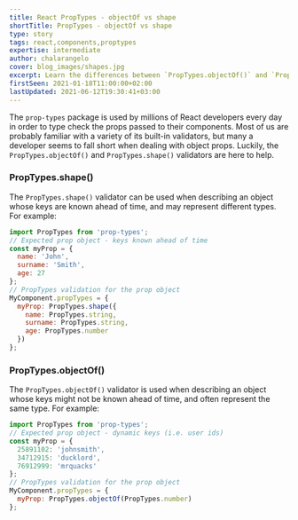 ```yaml
---
title: React PropTypes - objectOf vs shape
shortTitle: PropTypes - objectOf vs shape
type: story
tags: react,components,proptypes
expertise: intermediate
author: chalarangelo
cover: blog_images/shapes.jpg
excerpt: Learn the differences between `PropTypes.objectOf()` and `PropTypes.shape()` and where to use each one with this quick guide.
firstSeen: 2021-01-18T11:00:00+02:00
lastUpdated: 2021-06-12T19:30:41+03:00
---
```


The `prop-types` package is used by millions of React developers every day in order to type check the props passed to their components. Most of us are probably familiar with a variety of its built-in validators, but many a developer seems to fall short when dealing with object props. Luckily, the `PropTypes.objectOf()` and `PropTypes.shape()` validators are here to help.

### PropTypes.shape()

The `PropTypes.shape()` validator can be used when describing an object whose keys are known ahead of time, and may represent different types. For example:

```js
import PropTypes from 'prop-types';
// Expected prop object - keys known ahead of time
const myProp = {
  name: 'John',
  surname: 'Smith',
  age: 27
};
// PropTypes validation for the prop object
MyComponent.propTypes = {
  myProp: PropTypes.shape({
    name: PropTypes.string,
    surname: PropTypes.string,
    age: PropTypes.number
  })
};
```

### PropTypes.objectOf()

The `PropTypes.objectOf()` validator is used when describing an object whose keys might not be known ahead of time, and often represent the same type. For example:

```js
import PropTypes from 'prop-types';
// Expected prop object - dynamic keys (i.e. user ids)
const myProp = {
  25891102: 'johnsmith',
  34712915: 'ducklord',
  76912999: 'mrquacks'
};
// PropTypes validation for the prop object
MyComponent.propTypes = {
  myProp: PropTypes.objectOf(PropTypes.number)
};
```
